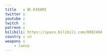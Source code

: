 ```yaml
---
title   : 新·KIRAMI
twitter :
youtube :
twitch  :
patreon :
bilibili: https://space.bilibili.com/8082404
country : cn
weapons :
    - lance
---
```

